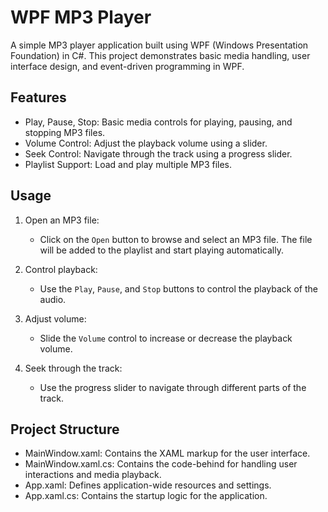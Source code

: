 # WPF MP3 Player

A simple MP3 player application built using WPF (Windows Presentation Foundation) in C#. This project demonstrates basic media handling, user interface design, and event-driven programming in WPF.

## Features

- Play, Pause, Stop: Basic media controls for playing, pausing, and stopping MP3 files.
- Volume Control: Adjust the playback volume using a slider.
- Seek Control: Navigate through the track using a progress slider.
- Playlist Support: Load and play multiple MP3 files.

## Usage

1. Open an MP3 file:
    - Click on the `Open` button to browse and select an MP3 file. The file will be added to the playlist and start playing automatically.

2. Control playback:
    - Use the `Play`, `Pause`, and `Stop` buttons to control the playback of the audio.

3. Adjust volume:
    - Slide the `Volume` control to increase or decrease the playback volume.

4. Seek through the track:
    - Use the progress slider to navigate through different parts of the track.

## Project Structure

- MainWindow.xaml: Contains the XAML markup for the user interface.
- MainWindow.xaml.cs: Contains the code-behind for handling user interactions and media playback.
- App.xaml: Defines application-wide resources and settings.
- App.xaml.cs: Contains the startup logic for the application.

